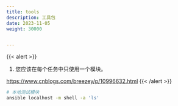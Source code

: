 ```yaml
---
title: tools
description: 工具包
date: 2023-11-05
weight: 30000


---
```


{{< alert >}}

1. 您应该在每个任务中只使用一个模块。

https://www.cnblogs.com/breezey/p/10996632.html
{{< /alert >}}

```bash
# 本地测试模块
ansible localhost -m shell -a 'ls'


```
